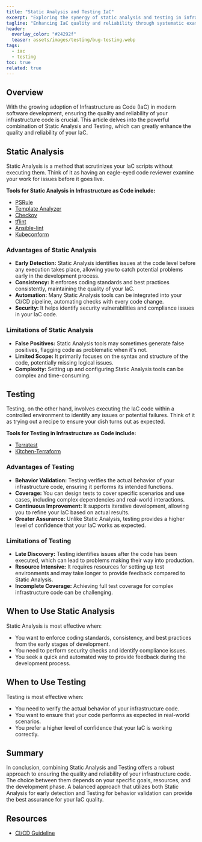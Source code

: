 ```yaml
---
title: "Static Analysis and Testing IaC"
excerpt: "Exploring the synergy of static analysis and testing in infrastructure code."
tagline: "Enhancing IaC quality and reliability through systematic examination"
header:
  overlay_color: "#24292f"
  teaser: assets/images/testing/bug-testing.webp
tags:
  - iac
  - testing
toc: true
related: true
---
```


## Overview

With the growing adoption of Infrastructure as Code (IaC) in modern software development, ensuring the quality and reliability of your infrastructure code is crucial. This article delves into the powerful combination of Static Analysis and Testing, which can greatly enhance the quality and reliability of your IaC.

## Static Analysis

Static Analysis is a method that scrutinizes your IaC scripts without executing them. Think of it as having an eagle-eyed code reviewer examine your work for issues before it goes live.

**Tools for Static Analysis in Infrastructure as Code include:**

- [PSRule](https://microsoft.github.io/PSRule)
- [Template Analyzer](https://github.com/Azure/template-analyzer)
- [Checkov](https://www.checkov.io/)
- [tflint](https://github.com/terraform-linters/tflint)
- [Ansible-lint](https://ansible-lint.readthedocs.io/)
- [Kubeconform](https://github.com/yannh/kubeconform)

### Advantages of Static Analysis

- **Early Detection:** Static Analysis identifies issues at the code level before any execution takes place, allowing you to catch potential problems early in the development process.
- **Consistency:** It enforces coding standards and best practices consistently, maintaining the quality of your IaC.
- **Automation:** Many Static Analysis tools can be integrated into your CI/CD pipeline, automating checks with every code change.
- **Security:** It helps identify security vulnerabilities and compliance issues in your IaC code.

### Limitations of Static Analysis

- **False Positives:** Static Analysis tools may sometimes generate false positives, flagging code as problematic when it's not.
- **Limited Scope:** It primarily focuses on the syntax and structure of the code, potentially missing logical issues.
- **Complexity:** Setting up and configuring Static Analysis tools can be complex and time-consuming.

## Testing

Testing, on the other hand, involves executing the IaC code within a controlled environment to identify any issues or potential failures. Think of it as trying out a recipe to ensure your dish turns out as expected.

**Tools for Testing in Infrastructure as Code include:**

- [Terratest](https://terratest.gruntwork.io/)
- [Kitchen-Terraform](https://github.com/newcontext-oss/kitchen-terraform)

### Advantages of Testing

- **Behavior Validation:** Testing verifies the actual behavior of your infrastructure code, ensuring it performs its intended functions.
- **Coverage:** You can design tests to cover specific scenarios and use cases, including complex dependencies and real-world interactions.
- **Continuous Improvement:** It supports iterative development, allowing you to refine your IaC based on actual results.
- **Greater Assurance:** Unlike Static Analysis, testing provides a higher level of confidence that your IaC works as expected.

### Limitations of Testing

- **Late Discovery:** Testing identifies issues after the code has been executed, which can lead to problems making their way into production.
- **Resource Intensive:** It requires resources for setting up test environments and may take longer to provide feedback compared to Static Analysis.
- **Incomplete Coverage:** Achieving full test coverage for complex infrastructure code can be challenging.

## When to Use Static Analysis

Static Analysis is most effective when:

- You want to enforce coding standards, consistency, and best practices from the early stages of development.
- You need to perform security checks and identify compliance issues.
- You seek a quick and automated way to provide feedback during the development process.

## When to Use Testing

Testing is most effective when:

- You need to verify the actual behavior of your infrastructure code.
- You want to ensure that your code performs as expected in real-world scenarios.
- You prefer a higher level of confidence that your IaC is working correctly.

## Summary

In conclusion, combining Static Analysis and Testing offers a robust approach to ensuring the quality and reliability of your infrastructure code. The choice between them depends on your specific goals, resources, and the development phase. A balanced approach that utilizes both Static Analysis for early detection and Testing for behavior validation can provide the best assurance for your IaC quality.

## Resources

- [CI/CD Guideline](https://christosgalano.github.io/cicd-guideline/)
